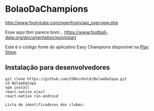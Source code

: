 # BolaoDaChampions

http://www.footytube.com/openfooty/api_overview.php

Esse aqui tbm parece bom...
https://www.football-data.org/documentation/quickstart

Este é o código fonte do aplicativo Easy Champions disponível na [Play Store](link).

## Instalação para desenvolvedores
```
git clone https://github.com/CGReinhold/BolaoDaCopa.git
cd BolaoDaCopa
npm install
react-native eject
react-native run-android
```

```
Lista de identificadores dos clubes: 

```
